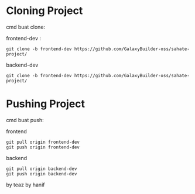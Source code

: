 # Cloning Project
cmd buat clone:

frontend-dev :
```shell
git clone -b frontend-dev https://github.com/GalaxyBuilder-oss/sahate-project/
```
backend-dev
```shell
git clone -b frontend-dev https://github.com/GalaxyBuilder-oss/sahate-project/
```

# Pushing Project
cmd buat push:

frontend
```shell
git pull origin frontend-dev
git push origin frontend-dev
```

backend
```shell
git pull origin backend-dev
git push origin backend-dev
```

by teaz
by hanif